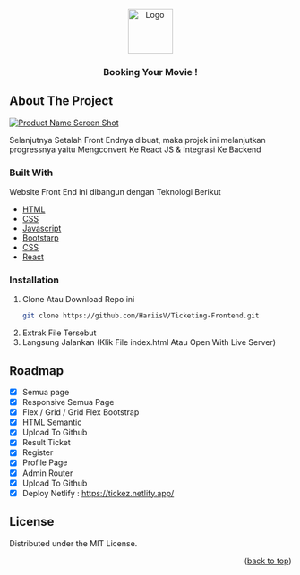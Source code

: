 <div id="top"></div>
<!--
*** Thanks for checking out the Best-README-Template. If you have a suggestion
*** that would make this better, please fork the repo and create a pull request
*** or simply open an issue with the tag "enhancement".
*** Don't forget to give the project a star!
*** Thanks again! Now go create something AMAZING! :D
-->



<!-- PROJECT SHIELDS -->
<!--
*** I'm using markdown "reference style" links for readability.
*** Reference links are enclosed in brackets [ ] instead of parentheses ( ).
*** See the bottom of this document for the declaration of the reference variables
*** for contributors-url, forks-url, etc. This is an optional, concise syntax you may use.
*** https://www.markdownguide.org/basic-syntax/#reference-style-links
-->



<!-- PROJECT LOGO -->
<br />
<div align="center">
  <a href="https://tickez.netlify.app/">
    <img src="https://github.com/HariisV/Ticketing-Frontend/blob/main/assets/img/logo-sm.svg" alt="Logo" width="80" height="80">
  </a>
  <h3 align="center">Booking Your Movie !</h3>
</div>





<!-- ABOUT THE PROJECT -->
## About The Project

[![Product Name Screen Shot][product-screenshot]](https://tickez.netlify.app)

Selanjutnya Setalah Front Endnya dibuat, maka projek ini melanjutkan progressnya yaitu Mengconvert Ke React JS & Integrasi Ke Backend



### Built With

Website Front End ini dibangun dengan Teknologi Berikut

* [HTML](https://developer.mozilla.org/en-US/docs/Web/HTML?retiredLocale=id)
* [CSS](https://developer.mozilla.org/id/docs/Web/CSS)
* [Javascript](https://www.javascript.com/)
* [Bootstarp](https://getbootstrap.com/)
* [CSS](https://developer.mozilla.org/id/docs/Web/CSS)
* [React](https://reactjs.org/)

### Installation

1. Clone Atau Download Repo ini
   ```sh
   git clone https://github.com/HariisV/Ticketing-Frontend.git
   ```
2. Extrak File Tersebut
3. Langsung Jalankan (Klik File index.html Atau Open With Live Server)

<!-- ROADMAP -->
## Roadmap

- [x] Semua page
- [x] Responsive Semua Page
- [x] Flex / Grid / Grid Flex Bootstrap
- [x] HTML Semantic
- [x] Upload To Github
- [x] Result Ticket
- [x] Register
- [x] Profile Page
- [x] Admin Router
- [x] Upload To Github
- [x] Deploy Netlify : https://tickez.netlify.app/

## License

Distributed under the MIT License.
<!-- CONTACT -->
<p align="right">(<a href="#top">back to top</a>)</p>

[product-screenshot]: https://i.ibb.co/TvcNfs6/Screenshot.png
